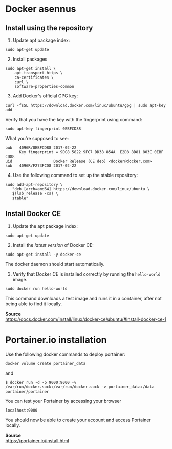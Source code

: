 # Docker asennus

## Install using the repository

1. Update apt package index:  
```
sudo apt-get update
```

2. Install packages  
```
sudo apt-get install \
    apt-transport-https \
    ca-certificates \
    curl \
    software-properties-common
```

3. Add Docker's official GPG key:  
```
curl -fsSL https://download.docker.com/linux/ubuntu/gpg | sudo apt-key add -
```
Verify that you have the key with the fingerprint using command:
```
sudo apt-key fingerprint 0EBFCD88
``` 
What you're supposed to see:
```
pub   4096R/0EBFCD88 2017-02-22
      Key fingerprint = 9DC8 5822 9FC7 DD38 854A  E2D8 8D81 803C 0EBF CD88
uid                  Docker Release (CE deb) <docker@docker.com>
sub   4096R/F273FCD8 2017-02-22
``` 

4. Use the following command to set up the stable repository:
```
sudo add-apt-repository \
   "deb [arch=amd64] https://download.docker.com/linux/ubuntu \
   $(lsb_release -cs) \
   stable"
```

## Install Docker CE

1. Update the apt package index:
```
sudo apt-get update
```

2. Install the *latest version* of Docker CE:
```
sudo apt-get install -y docker-ce
```
The docker daemon should start automatically.

3. Verify that Docker CE is installed correctly by running the ```hello-world``` image.
```
sudo docker run hello-world
```
This command downloads a test image and runs it in a container, after not being able to find it locally.

**Source**  
https://docs.docker.com/install/linux/docker-ce/ubuntu/#install-docker-ce-1


# Portainer.io installation

Use the following docker commands to deploy portainer:
```
docker volume create portainer_data
```
and
```
$ docker run -d -p 9000:9000 -v /var/run/docker.sock:/var/run/docker.sock -v portainer_data:/data portainer/portainer
```

You can test your Portainer by accessing your browser
```
localhost:9000
```
You should now be able to create your account and access Portainer locally.

**Source**  
https://portainer.io/install.html






